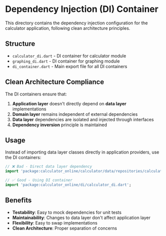 # Dependency Injection (DI) Container

This directory contains the dependency injection configuration for the calculator application, following clean architecture principles.

## Structure

- `calculator_di.dart` - DI container for calculator module
- `graphing_di.dart` - DI container for graphing module  
- `di_container.dart` - Main export file for all DI containers

## Clean Architecture Compliance

The DI containers ensure that:

1. **Application layer** doesn't directly depend on **data layer** implementations
2. **Domain layer** remains independent of external dependencies
3. **Data layer** dependencies are isolated and injected through interfaces
4. **Dependency inversion** principle is maintained

## Usage

Instead of importing data layer classes directly in application providers, use the DI containers:

```dart
// ❌ Bad - Direct data layer dependency
import 'package:calculator_online/calculator/data/repositories/calculation_repository_impl.dart';

// ✅ Good - Using DI container
import 'package:calculator_online/di/calculator_di.dart';
```

## Benefits

- **Testability**: Easy to mock dependencies for unit tests
- **Maintainability**: Changes to data layer don't affect application layer
- **Flexibility**: Easy to swap implementations
- **Clean Architecture**: Proper separation of concerns
